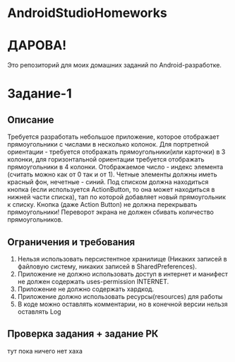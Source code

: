 # AndroidStudioHomeworks
# ДАРОВА!

Это репозиторий для моих домашних заданий по Android-разработке.

# Задание-1
## Описание
Требуется разработать небольшое приложение, которое отображает прямоугольники с числами в несколько колонок. Для портретной ориентации - требуется отображать прямоугольники(или карточки) в 3 колонки, для горизонтальной ориентации требуется отображать прямоугольники в 4 колонки. Отображаемое число - индекс элемента (считать можно как от 0 так и от 1). Четные элементы должны иметь красный фон, нечетные - синий.
Под списком должна находиться кнопка (если используется ActionButton, то она может находиться в нижней части списка), тап по которой добавляет новый прямоугольник к списку. Кнопка (даже Action Button) не должна перекрывать прямоугольники!
Переворот экрана не должен сбивать количество прямоугольников.

## Ограничения и требования
1. Нельзя использовать персистентное хранилище (Никаких записей в файловую систему, никаких записей в SharedPreferences).
2. Приложение не должно использовать доступ в интернет и манифест не должен содержать uses-permission INTERNET.
3. Приложение не должно содержать хардкод.
4. Приложение должно использовать ресурсы(resources) для работы
5. В коде можно оставлять комментарии, но в конечной версии нельзя оставлять Log

## Проверка задания + задание РК

тут пока ничего нет хаха

